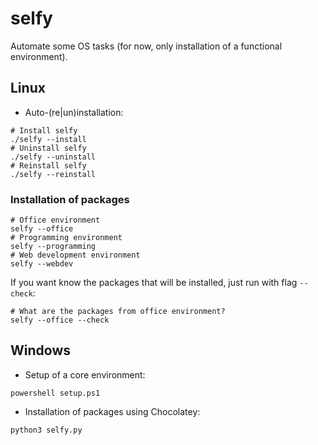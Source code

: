 # selfy

Automate some OS tasks (for now, only installation of a functional environment).

## Linux

- Auto-(re|un)installation:

```
# Install selfy
./selfy --install
# Uninstall selfy
./selfy --uninstall
# Reinstall selfy
./selfy --reinstall
```

### Installation of packages

```
# Office environment
selfy --office
# Programming environment
selfy --programming
# Web development environment
selfy --webdev
```

If you want know the packages that will be installed, just run with flag `--check`:

```
# What are the packages from office environment?
selfy --office --check
```

## Windows

- Setup of a core environment:

```
powershell setup.ps1
```

- Installation of packages using Chocolatey:

```
python3 selfy.py
```
